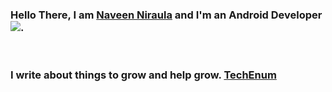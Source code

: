 ### Hello There, I am [Naveen Niraula](https://www.naveennitaula.com.np) and I'm an Android Developer <img src="https://upload.wikimedia.org/wikipedia/commons/thumb/d/d7/Android_robot.svg/16px-Android_robot.svg.png"/>.

<br />

### I write about things to grow and help grow. [TechEnum](https://techenum.com/)